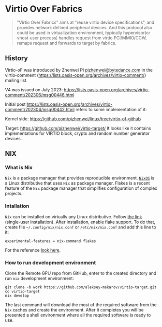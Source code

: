 # Virtio Over Fabrics

> "Virtio Over Fabrics" aims at "reuse virtio device specifications",
> and provides network defined peripheral devices.
> And this protocol also could be used in virtualization environment,
> typically hypervisor(or vhost-user process) handles request from virtio PCI/MMIO/CCW,
> remaps request and forwards to target by fabrics.

## History

Virtio-oF was introduced by Zhenwei Pi <pizhenwei@bytedance.com> in the virtio-comment (https://lists.oasis-open.org/archives/virtio-comment/) mailing list.

V4 was issued on July 2023: https://lists.oasis-open.org/archives/virtio-comment/202306/msg00446.html

Initial post https://lists.oasis-open.org/archives/virtio-comment/202304/msg00442.html refers to some implementation of it:

Kernel side: https://github.com/pizhenwei/linux/tree/virtio-of-github

Target: https://github.com/pizhenwei/virtio-target/ It looks like it contains implementations for VIRTIO block,  crypto and random number generator devices.

## NIX

### What is Nix

`Nix` is a package manager that provides reproducible environment.
[`NixOS`](https://nixos.org/) is a Linux distributive that uses `Nix` as package manager.
Flakes is a recent feature of the `Nix` package manager that simplifies configuration of
complex projects.

### Intallation

`Nix` can be installed on virtually any Linux distributive.
Follow [the link](https://nixos.org/download) (single-user installation).
After installation, enable flake support.
To do that, create file `~/.config/nix/nix.conf` or `/etc/nix/nix.conf`
and add this line to it:

    experimental-features = nix-command flakes

For the reference [look here](https://nixos.wiki/wiki/Flakes).

### How to run development environment

Clone the Remote GPU repo from GitHub, enter to the created directory and run `nix` development environment:

    git clone -b work https://github.com/aleksey-makarov/virtio-target.git
    cd virtio-target
    nix develop

The last command will download the most of the required software from the `Nix` caches
and create the environment.
After it completes you will be presented a shell environment where all the required
software is ready to use.
